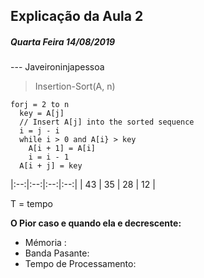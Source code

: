 ## Explicação da Aula 2
##### Quarta Feira 14/08/2019

--- Javeironinjapessoa

> Insertion-Sort(A, n)

```
forj = 2 to n
  key = A[j]
  // Insert A[j] into the sorted sequence
  i = j - i
  while i > 0 and A[i} > key
    A[i + 1] = A[i]
    i = i - 1
  A[i + j] = key
```

|:--:|:--:|:--:|:--:|
| 43 | 35 | 28 | 12 |

T = tempo

**O Pior caso e quando ela e decrescente:**

- Mémoria :
- Banda Pasante:
- Tempo de Processamento:
